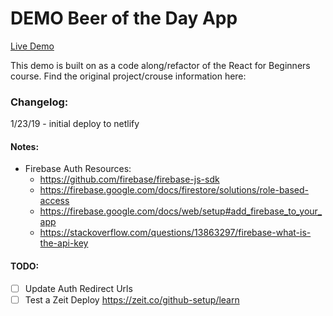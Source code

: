 # DEMO Beer of the Day App

[Live Demo](https://beer-of-the-day.netlify.com/)

This demo is built on as a code along/refactor of the React for Beginners course.
Find the original project/crouse information here: []()

### Changelog:
1/23/19 - initial deploy to netlify


#### Notes:
- Firebase Auth Resources:
    * https://github.com/firebase/firebase-js-sdk
    * https://firebase.google.com/docs/firestore/solutions/role-based-access
    * https://firebase.google.com/docs/web/setup#add_firebase_to_your_app
    * https://stackoverflow.com/questions/13863297/firebase-what-is-the-api-key

#### TODO:
- [ ] Update Auth Redirect Urls
- [ ] Test a Zeit Deploy https://zeit.co/github-setup/learn
